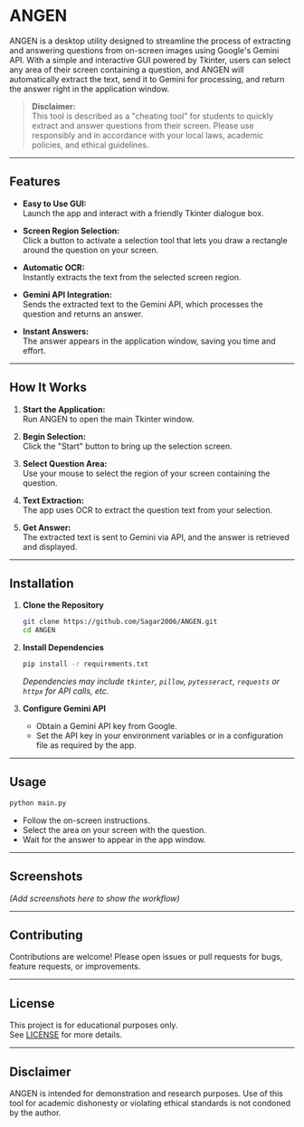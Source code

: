 # ANGEN

ANGEN is a desktop utility designed to streamline the process of extracting and answering questions from on-screen images using Google's Gemini API. With a simple and interactive GUI powered by Tkinter, users can select any area of their screen containing a question, and ANGEN will automatically extract the text, send it to Gemini for processing, and return the answer right in the application window.

> **Disclaimer:**  
> This tool is described as a "cheating tool" for students to quickly extract and answer questions from their screen. Please use responsibly and in accordance with your local laws, academic policies, and ethical guidelines.

---

## Features

- **Easy to Use GUI:**  
  Launch the app and interact with a friendly Tkinter dialogue box.

- **Screen Region Selection:**  
  Click a button to activate a selection tool that lets you draw a rectangle around the question on your screen.

- **Automatic OCR:**  
  Instantly extracts the text from the selected screen region.

- **Gemini API Integration:**  
  Sends the extracted text to the Gemini API, which processes the question and returns an answer.

- **Instant Answers:**  
  The answer appears in the application window, saving you time and effort.

---

## How It Works

1. **Start the Application:**  
   Run ANGEN to open the main Tkinter window.

2. **Begin Selection:**  
   Click the "Start" button to bring up the selection screen.

3. **Select Question Area:**  
   Use your mouse to select the region of your screen containing the question.

4. **Text Extraction:**  
   The app uses OCR to extract the question text from your selection.

5. **Get Answer:**  
   The extracted text is sent to Gemini via API, and the answer is retrieved and displayed.

---

## Installation

1. **Clone the Repository**
    ```bash
    git clone https://github.com/Sagar2006/ANGEN.git
    cd ANGEN
    ```

2. **Install Dependencies**
    ```bash
    pip install -r requirements.txt
    ```
    *Dependencies may include `tkinter`, `pillow`, `pytesseract`, `requests` or `httpx` for API calls, etc.*

3. **Configure Gemini API**
    - Obtain a Gemini API key from Google.
    - Set the API key in your environment variables or in a configuration file as required by the app.

---

## Usage

```bash
python main.py
```

- Follow the on-screen instructions.
- Select the area on your screen with the question.
- Wait for the answer to appear in the app window.

---

## Screenshots

*(Add screenshots here to show the workflow)*

---

## Contributing

Contributions are welcome! Please open issues or pull requests for bugs, feature requests, or improvements.

---

## License

This project is for educational purposes only.  
See [LICENSE](LICENSE) for more details.

---

## Disclaimer

ANGEN is intended for demonstration and research purposes. Use of this tool for academic dishonesty or violating ethical standards is not condoned by the author.
